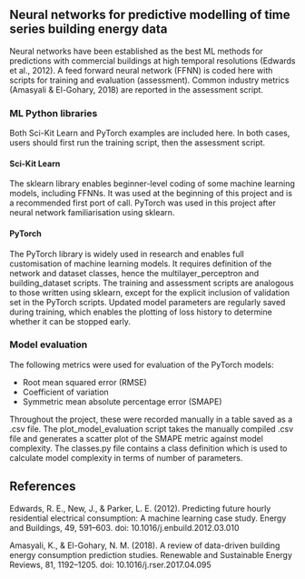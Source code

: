## Neural networks for predictive modelling of time series building energy data
Neural networks have been established as the best ML methods for predictions with commercial buildings at high temporal resolutions (Edwards et al., 2012). A feed forward neural network (FFNN) is coded here with scripts for training and evaluation (assessment). Common industry metrics (Amasyali & El-Gohary, 2018) are reported in the assessment script.

### ML Python libraries
Both Sci-Kit Learn and PyTorch examples are included here. In both cases, users should first run the training script, then the assessment script.
#### Sci-Kit Learn
The sklearn library enables beginner-level coding of some machine learning models, including FFNNs. It was used at the beginning of this project and is a recommended first port of call. PyTorch was used in this project after neural network familiarisation using sklearn.
#### PyTorch
The PyTorch library is widely used in research and enables full customisation of machine learning models. It requires definition of the network and dataset classes, hence the multilayer_perceptron and building_dataset scripts. The training and assessment scripts are analogous to those written using sklearn, except for the explicit inclusion of validation set in the PyTorch scripts. Updated model parameters are regularly saved during training, which enables the plotting of loss history to determine whether it can be stopped early.

### Model evaluation
The following metrics were used for evaluation of the PyTorch models:
- Root mean squared error (RMSE)
- Coefficient of variation
- Symmetric mean absolute percentage error (SMAPE)

Throughout the project, these were recorded manually in a table saved as a .csv file. The plot_model_evaluation script takes the manually compiled .csv file and generates a scatter plot of the SMAPE metric against model complexity. The classes.py file contains a class definition which is used to calculate model complexity in terms of number of parameters.

## References
Edwards, R. E., New, J., & Parker, L. E. (2012). Predicting future hourly residential electrical consumption: A machine learning case study. Energy and Buildings, 49, 591–603. doi: 10.1016/j.enbuild.2012.03.010

Amasyali, K., & El-Gohary, N. M. (2018). A review of data-driven building energy consumption prediction studies. Renewable and Sustainable Energy Reviews, 81, 1192–1205. doi: 10.1016/j.rser.2017.04.095
